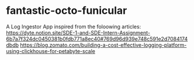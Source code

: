 # fantastic-octo-funicular
A Log Ingestor App inspired from the foloowing articles: 
https://dyte.notion.site/SDE-1-and-SDE-Intern-Assignment-6b7a7f324dc0450381b0fdb771a8ec40#769d96d939e748c591e2d7084174dbdb
https://blog.zomato.com/building-a-cost-effective-logging-platform-using-clickhouse-for-petabyte-scale
